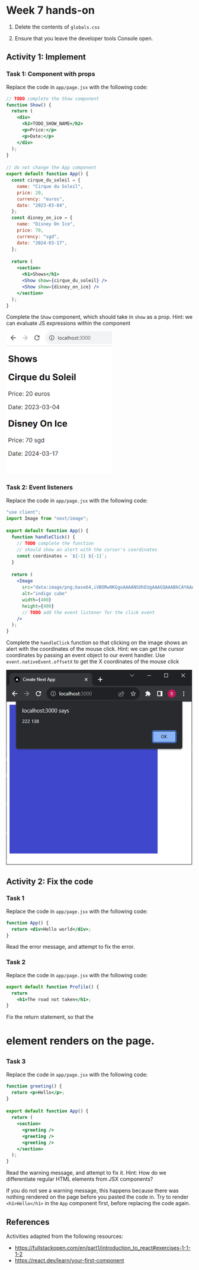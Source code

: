 # Week 7 hands-on

1. Delete the contents of `globals.css`

2. Ensure that you leave the developer tools Console open.

## Activity 1: Implement

### Task 1: Component with props

Replace the code in `app/page.jsx` with the following code:

```jsx
// TODO complete the Show component
function Show() {
  return (
    <div>
      <h2>TODO_SHOW_NAME</h2>
      <p>Price:</p>
      <p>Date:</p>
    </div>
  );
}

// do not change the App component
export default function App() {
  const cirque_du_soleil = {
    name: "Cirque du Soleil",
    price: 20,
    currency: "euros",
    date: "2023-03-04",
  };
  const disney_on_ice = {
    name: "Disney On Ice",
    price: 70,
    currency: "sgd",
    date: "2024-03-17",
  };

  return (
    <section>
      <h1>Shows</h1>
      <Show show={cirque_du_soleil} />
      <Show show={disney_on_ice} />
    </section>
  );
}
```

Complete the `Show` component, which should take in `show` as a prop.
Hint: we can evaluate JS expressions within the component

![Desired output for shows activity](./hands_on_ss/shows.png)

### Task 2: Event listeners

Replace the code in `app/page.jsx` with the following code:

```jsx
"use client";
import Image from "next/image";

export default function App() {
  function handleClick() {
    // TODO complete the function
    // should show an alert with the cursor's coordinates
    const coordinates = `${-1} ${-1}`;
  }

  return (
    <Image
      src="data:image/png;base64,iVBORw0KGgoAAAANSUhEUgAAAGQAAABkCAYAAABw4pVUAAAABGdBTUEAALGPC/xhBQAAAAlwSFlzAAAOxAAADsQBlSsOGwAAAQNJREFUeF7t0TEBwCAQwMAvxrpWfD3BgogMd0sE5Hm/fw8Z65YIQ2IMiTEkxpAYQ2IMiTEkxpAYQ2IMiTEkxpAYQ2IMiTEkxpAYQ2IMiTEkxpAYQ2IMiTEkxpAYQ2IMiTEkxpAYQ2IMiTEkxpAYQ2IMiTEkxpAYQ2IMiTEkxpAYQ2IMiTEkxpAYQ2IMiTEkxpAYQ2IMiTEkxpAYQ2IMiTEkxpAYQ2IMiTEkxpAYQ2IMiTEkxpAYQ2IMiTEkxpAYQ2IMiTEkxpAYQ2IMiTEkxpAYQ2IMiTEkxpAYQ2IMiTEkxpAYQ2IMiTEkxpAYQ2IMiTEkxpAYQ2IMiTEkxpAYQ2IMSZk5UvQDGoVPhfIAAAAASUVORK5CYII="
      alt="indigo cube"
      width={400}
      height={400}
      // TODO add the event listener for the click event
    />
  );
}
```

Complete the `handleClick` function so that clicking on the image shows an alert with the coordinates of the mouse click.
Hint: we can get the cursor coordinates by passing an event object to our event handler.
Use `event.nativeEvent.offsetX` to get the X coordinates of the mouse click

![Desired output for coordinates activity](./hands_on_ss/click_coordinates.png)

## Activity 2: Fix the code

### Task 1

Replace the code in `app/page.jsx` with the following code:

```jsx
function App() {
  return <div>Hello world</div>;
}
```

Read the error message, and attempt to fix the error.

### Task 2

Replace the code in `app/page.jsx` with the following code:

<!-- prettier-ignore -->
```jsx
export default function Profile() {
  return
    <h1>The road not taken</h1>;
}
```

Fix the return statement, so that the <h1> element renders on the page.

### Task 3

Replace the code in `app/page.jsx` with the following code:

```jsx
function greeting() {
  return <p>Hello</p>;
}

export default function App() {
  return (
    <section>
      <greeting />
      <greeting />
      <greeting />
    </section>
  );
}
```

Read the warning message, and attempt to fix it.
Hint: How do we differentiate regular HTML elements from JSX components?

If you do not see a warning message, this happens because there was nothing rendered on the page before you pasted the code in. Try to render `<h1>Hello</h1>` in the `App` component first, before replacing the code again.

## References

Activities adapted from the following resources:

- https://fullstackopen.com/en/part1/introduction_to_react#exercises-1-1-1-2
- https://react.dev/learn/your-first-component
